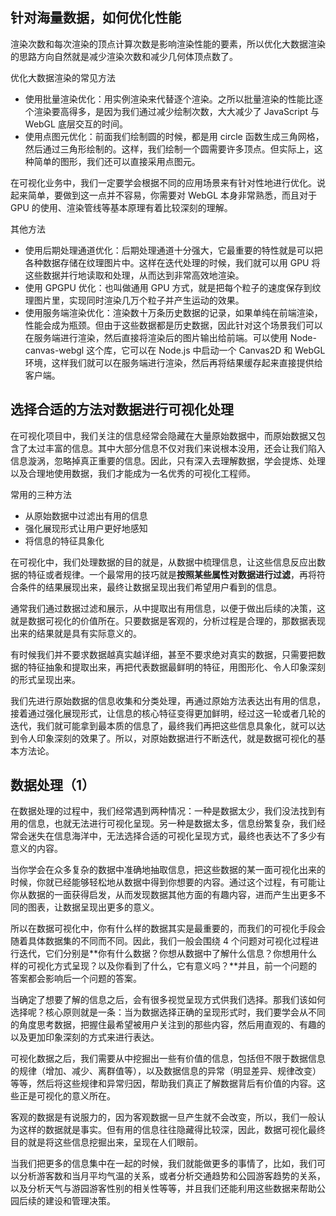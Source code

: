 ## 针对海量数据，如何优化性能
渲染次数和每次渲染的顶点计算次数是影响渲染性能的要素，所以优化大数据渲染的思路方向自然就是减少渲染次数和减少几何体顶点数了。

优化大数据渲染的常见方法
* 使用批量渲染优化：用实例渲染来代替逐个渲染。之所以批量渲染的性能比逐个渲染要高得多，是因为我们通过减少绘制次数，大大减少了 JavaScript 与 WebGL 底层交互的时间。
* 使用点图元优化：前面我们绘制圆的时候，都是用 circle 函数生成三角网格，然后通过三角形绘制的。这样，我们绘制一个圆需要许多顶点。但实际上，这种简单的图形，我们还可以直接采用点图元。

在可视化业务中，我们一定要学会根据不同的应用场景来有针对性地进行优化。说起来简单，要做到这一点并不容易，你需要对 WebGL 本身非常熟悉，而且对于 GPU 的使用、渲染管线等基本原理有着比较深刻的理解。

其他方法
* 使用后期处理通道优化：后期处理通道十分强大，它最重要的特性就是可以把各种数据存储在纹理图片中。这样在迭代处理的时候，我们就可以用 GPU 将这些数据并行地读取和处理，从而达到非常高效地渲染。
* 使用 GPGPU 优化：也叫做通用 GPU 方式，就是把每个粒子的速度保存到纹理图片里，实现同时渲染几万个粒子并产生运动的效果。
* 使用服务端渲染优化：渲染数十万条历史数据的记录，如果单纯在前端渲染，性能会成为瓶颈。但由于这些数据都是历史数据，因此针对这个场景我们可以在服务端进行渲染，然后直接将渲染后的图片输出给前端。可以使用 Node-canvas-webgl 这个库，它可以在 Node.js 中启动一个 Canvas2D 和 WebGL 环境，这样我们就可以在服务端进行渲染，然后再将结果缓存起来直接提供给客户端。

## 选择合适的方法对数据进行可视化处理
在可视化项目中，我们关注的信息经常会隐藏在大量原始数据中，而原始数据又包含了太过丰富的信息。其中大部分信息不仅对我们来说根本没用，还会让我们陷入信息漩涡，忽略掉真正重要的信息。因此，只有深入去理解数据，学会提炼、处理以及合理地使用数据，我们才能成为一名优秀的可视化工程师。

常用的三种方法
* 从原始数据中过滤出有用的信息
* 强化展现形式让用户更好地感知
* 将信息的特征具象化

在可视化中，我们处理数据的目的就是，从数据中梳理信息，让这些信息反应出数据的特征或者规律。一个最常用的技巧就是**按照某些属性对数据进行过滤**，再将符合条件的结果展现出来，最终让数据呈现出我们希望用户看到的信息。

通常我们通过数据过滤和展示，从中提取出有用信息，以便于做出后续的决策，这就是数据可视化的价值所在。只要数据是客观的，分析过程是合理的，那数据表现出来的结果就是具有实际意义的。

有时候我们并不要求数据越真实越详细，甚至不要求绝对真实的数据，只需要把数据的特征抽象和提取出来，再把代表数据最鲜明的特征，用图形化、令人印象深刻的形式呈现出来。

我们先进行原始数据的信息收集和分类处理，再通过原始方法表达出有用的信息，接着通过强化展现形式，让信息的核心特征变得更加鲜明，经过这一轮或者几轮的迭代，我们就可能拿到最本质的信息了，最终我们再把这些信息具象化，就可以达到令人印象深刻的效果了。所以，对原始数据进行不断迭代，就是数据可视化的基本方法论。

## 数据处理（1）
在数据处理的过程中，我们经常遇到两种情况：一种是数据太少，我们没法找到有用的信息，也就无法进行可视化呈现。另一种是数据太多，信息纷繁复杂，我们经常会迷失在信息海洋中，无法选择合适的可视化呈现方式，最终也表达不了多少有意义的内容。

当你学会在众多复杂的数据中准确地抽取信息，把这些数据的某一面可视化出来的时候，你就已经能够轻松地从数据中得到你想要的内容。通过这个过程，有可能让你从数据的一面获得启发，从而发现数据其他方面的有趣内容，进而产生出更多不同的图表，让数据呈现出更多的意义。

所以在数据可视化中，你有什么样的数据其实是最重要的，而我们的可视化手段会随着具体数据集的不同而不同。因此，我们一般会围绕 4 个问题对可视化过程进行迭代，它们分别是**你有什么数据？你想从数据中了解什么信息？你想用什么样的可视化方式呈现？以及你看到了什么，它有意义吗？**并且，前一个问题的答案都会影响后一个问题的答案。

当确定了想要了解的信息之后，会有很多视觉呈现方式供我们选择。那我们该如何选择呢？核心原则就是一条：当为数据选择正确的呈现形式时，我们要学会从不同的角度思考数据，把握住最希望被用户关注到的那些内容，然后用直观的、有趣的以及更加印象深刻的方式来进行表达。

可视化数据之后，我们需要从中挖掘出一些有价值的信息，包括但不限于数据信息的规律（增加、减少、离群值等），以及数据信息的异常（明显差异、规律改变）等等，然后将这些规律和异常归因，帮助我们真正了解数据背后有价值的内容。这些正是可视化的意义所在。

客观的数据是有说服力的，因为客观数据一旦产生就不会改变，所以，我们一般认为这样的数据就是事实。但有用的信息往往隐藏得比较深，因此，数据可视化最终目的就是将这些信息挖掘出来，呈现在人们眼前。

当我们把更多的信息集中在一起的时候，我们就能做更多的事情了，比如，我们可以分析游客数和当月平均气温的关系，或者分析交通趋势和公园游客趋势的关系，以及分析天气与游园游客性别的相关性等等，并且我们还能利用这些数据来帮助公园后续的建设和管理决策。